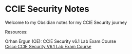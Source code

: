 # CCIE Security Notes
Welcome to my Obsidian notes for my CCIE Security journey

Resources:

Orhan Ergun (OE): CCIE Security v6.1 Lab Exam Course  
[Cisco CCIE Security V6.1 Lab Exam Course](https://orhanergun.net/lesson/cisco-ccie-security-v6-1-lab-exam-course/308)
